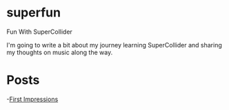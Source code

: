 # superfun
Fun With SuperCollider

I'm going to write a bit about my journey learning SuperCollider and sharing my thoughts on music along the way. 

# Posts
-[First Impressions](first-impressions.md)
